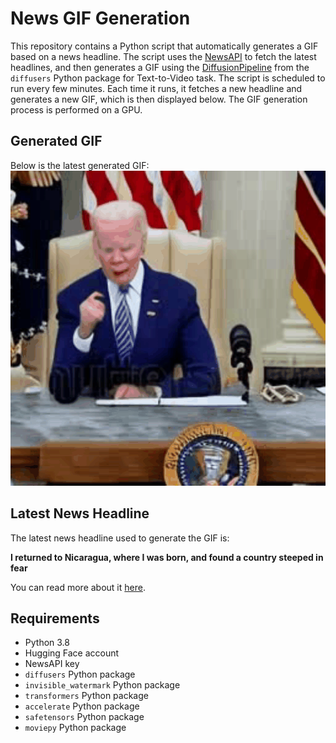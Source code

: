 # News GIF Generation
This repository contains a Python script that automatically generates a GIF based on a news headline. The script uses the [NewsAPI](https://newsapi.org/) to fetch the latest headlines, and then generates a GIF using the [DiffusionPipeline](https://github.com/huggingface/diffusers) from the `diffusers` Python package for Text-to-Video task.
The script is scheduled to run every few minutes. Each time it runs, it fetches a new headline and generates a new GIF, which is then displayed below. The GIF generation process is performed on a GPU.

## Generated GIF
Below is the latest generated GIF:
![Generated GIF](output.gif?raw=true&v=1694786854)

## Latest News Headline
The latest news headline used to generate the GIF is:

**I returned to Nicaragua, where I was born, and found a country steeped in fear**

You can read more about it [here](https://wusfnews.wusf.usf.edu/2023-09-14/i-returned-to-nicaragua-where-i-was-born-and-found-a-country-steeped-in-fear).

## Requirements
- Python 3.8
- Hugging Face account
- NewsAPI key
- `diffusers` Python package
- `invisible_watermark` Python package
- `transformers` Python package
- `accelerate` Python package
- `safetensors` Python package
- `moviepy` Python package
